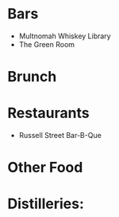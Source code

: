 # Bars
* Multnomah Whiskey Library
* The Green Room

# Brunch

# Restaurants
* Russell Street Bar-B-Que

# Other Food

# Distilleries:
